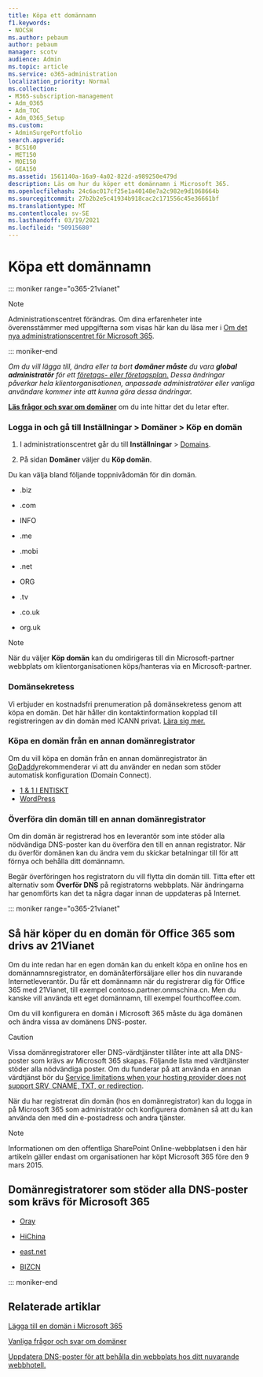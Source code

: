 ```yaml
---
title: Köpa ett domännamn
f1.keywords:
- NOCSH
ms.author: pebaum
author: pebaum
manager: scotv
audience: Admin
ms.topic: article
ms.service: o365-administration
localization_priority: Normal
ms.collection:
- M365-subscription-management
- Adm_O365
- Adm_TOC
- Adm_O365_Setup
ms.custom:
- AdminSurgePortfolio
search.appverid:
- BCS160
- MET150
- MOE150
- GEA150
ms.assetid: 1561140a-16a9-4a02-822d-a989250e479d
description: Läs om hur du köper ett domännamn i Microsoft 365.
ms.openlocfilehash: 24c6ac017cf25e1a40148e7a2c982e9d1068664b
ms.sourcegitcommit: 27b2b2e5c41934b918cac2c171556c45e36661bf
ms.translationtype: MT
ms.contentlocale: sv-SE
ms.lasthandoff: 03/19/2021
ms.locfileid: "50915680"
---
```

# <a name="buy-a-domain-name"></a>Köpa ett domännamn

::: moniker range="o365-21vianet"

> [!NOTE]
> Administrationscentret förändras. Om dina erfarenheter inte överensstämmer med uppgifterna som visas här kan du läsa mer i [Om det nya administrationscentret för Microsoft 365](../microsoft-365-admin-center-preview.md?preserve-view=true&view=o365-21vianet).

::: moniker-end

 *Om du vill lägga till, ändra eller ta bort **domäner måste** du vara **global administratör** för ett [företags- eller företagsplan.](https://products.office.com/business/office) Dessa ändringar påverkar hela *klientorganisationen, anpassade* administratörer *eller vanliga* användare kommer inte att kunna göra dessa ändringar.*  

 **[Läs frågor och svar om domäner](../setup/domains-faq.yml)** om du inte hittar det du letar efter. 
  
### <a name="sign-in-and-go-to-settings--domains--buy-a-domain"></a>Logga in och gå till Inställningar \> Domäner \> Köp en domän

1. I administrationscentret går du till **Inställningar** \> <a href="https://go.microsoft.com/fwlink/p/?linkid=834818" target="_blank">Domains</a>.
    
3. På sidan **Domäner** väljer du **Köp domän**.
    
Du kan välja bland följande toppnivådomän för din domän.
  
- .biz
    
- .com
    
- INFO
    
- .me
    
- .mobi
    
- .net
    
- ORG
    
- .tv
    
- .co.uk
    
- org.uk
    

> [!NOTE]
> När du väljer **Köp domän** kan du omdirigeras till din Microsoft-partner webbplats om klientorganisationen köps/hanteras via en Microsoft-partner.

### <a name="domain-privacy"></a>Domänsekretess
Vi erbjuder en kostnadsfri prenumeration på domänsekretess genom att köpa en domän. Det här håller din kontaktinformation kopplad till registreringen av din domän med ICANN privat. [Lära sig mer.](https://whois.icann.org/en/privacy-and-proxy-services)
  
### <a name="buy-a-domain-from-another-domain-registrar"></a>Köpa en domän från en annan domänregistrator
Om du vill köpa en domän från en annan domänregistrator än [GoDaddy](https://www.godaddy.com)rekommenderar vi att du använder en nedan som stöder automatisk konfiguration (Domain Connect). 
  
- [1 &amp; 1 I ENTISKT](https://www.1and1.com/)
- [WordPress](https://www.wordpress.com) 

   
### <a name="transfer-your-domain-to-a-different-domain-registrar"></a>Överföra din domän till en annan domänregistrator

Om din domän är registrerad hos en leverantör som inte stöder alla nödvändiga DNS-poster kan du överföra den till en annan registrator. När du överför domänen kan du ändra vem du skickar betalningar till för att förnya och behålla ditt domännamn.
  
Begär överföringen hos registratorn du vill flytta din domän till. Titta efter ett alternativ som **Överför DNS** på registratorns webbplats. När ändringarna har genomförts kan det ta några dagar innan de uppdateras på Internet.
 



::: moniker range="o365-21vianet"
## <a name="how-to-buy-a-domain-for-office-365-operated-by-21vianet"></a>Så här köper du en domän för Office 365 som drivs av 21Vianet



Om du inte redan har en egen domän kan du enkelt köpa en online hos en domännamnsregistrator, en domänåterförsäljare eller hos din nuvarande Internetleverantör. Du får ett domännamn när du registrerar dig för Office 365 med 21Vianet, till exempel contoso.partner.onmschina.cn. Men du kanske vill använda ett eget domännamn, till exempel fourthcoffee.com.
  
Om du vill konfigurera en domän i Microsoft 365 måste du äga domänen och ändra vissa av domänens DNS-poster.
  
> [!CAUTION]
> Vissa domänregistratorer eller DNS-värdtjänster tillåter inte att alla DNS-poster som krävs av Microsoft 365 skapas. Följande lista med värdtjänster stöder alla nödvändiga poster. Om du funderar på att använda en annan värdtjänst bör du [Service limitations when your hosting provider does not support SRV, CNAME, TXT, or redirection](https://support.microsoft.com/office/dfbb03e3-08c1-4c4e-b2f0-891665b29b77). 
  
När du har registrerat din domän (hos en domänregistrator) kan du logga in på Microsoft 365 som administratör och konfigurera domänen så att du kan använda den med din e-postadress och andra tjänster.
  
> [!NOTE]
> Informationen om den offentliga SharePoint Online-webbplatsen i den här artikeln gäller endast om organisationen har köpt Microsoft 365 före den 9 mars 2015. 

## <a name="domain-registrars-that-support-all-dns-records-required-for-microsoft-365"></a>Domänregistratorer som stöder alla DNS-poster som krävs för Microsoft 365

- [Oray](https://oray.com/)
    
- [HiChina](https://www.hichina.com/)
    
- [east.net](http://www.east.net/)
    
- [BIZCN](https://www.bizcn.com/)
    
::: moniker-end

## <a name="related-articles"></a>Relaterade artiklar

[Lägga till en domän i Microsoft 365](../setup/add-domain.md)

[Vanliga frågor och svar om domäner](../setup/domains-faq.yml)

[Uppdatera DNS-poster för att behålla din webbplats hos ditt nuvarande webbhotell.](../dns/update-dns-records-to-retain-current-hosting-provider.md)